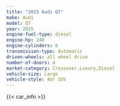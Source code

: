 ```yaml
---
title: "2015 Audi Q7"
make: Audi
model: Q7
year: 2015
engine-fuel-type: diesel
engine-hp: 240
engine-cylinders: 6
transmission-type: Automatic
driven-wheels: all wheel drive
number-of-doors: 4
market-category: Crossover,Luxury,Diesel
vehicle-size: Large
vehicle-style: 4dr SUV
---
```


{{< car_info >}}
